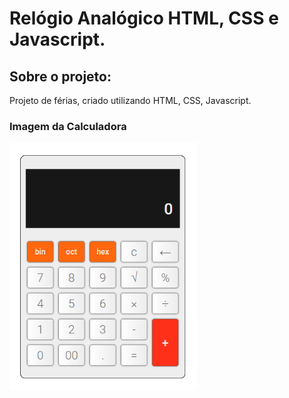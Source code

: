 # Relógio Analógico HTML, CSS e Javascript.

## Sobre o projeto:
Projeto de férias, criado utilizando HTML, CSS, Javascript.


### Imagem da Calculadora
<img src="https://github.com/Everaldo-Martins/Calculadora/blob/main/Calculadora.png" width="300px" alt="Calculadora"/>
